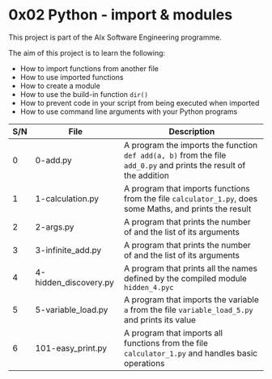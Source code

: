 # 0x02 Python - import & modules

This project is part of the Alx Software Engineering programme.

The aim of this project is to learn the following:
- How to import functions from another file
- How to use imported functions
- How to create a module
- How to use the build-in function `dir()`
- How to prevent code in your script from being executed when imported
- How to use command line arguments with your Python programs

| S/N | File | Description |
| --- | ---- | ----------- |
| 0 | 0-add.py | A program the imports the function `def add(a, b)` from the file `add_0.py` and prints the result of the addition |
| 1 | 1-calculation.py | A program that imports functions from the file `calculator_1.py`, does some Maths, and prints the result |
| 2 | 2-args.py | A program that prints the number of and the list of its arguments |
| 3 | 3-infinite_add.py | A program that prints the number of and the list of its arguments |
| 4 | 4-hidden_discovery.py | A program that prints all the names defined by the compiled module `hidden_4.pyc` |
| 5 | 5-variable_load.py | A program that imports the variable `a` from the file `variable_load_5.py` and prints its value |
| 6 | 101-easy_print.py | A program that imports all functions from the file `calculator_1.py` and handles basic operations |
